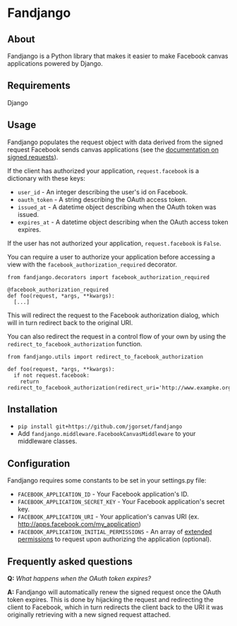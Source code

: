 # Fandjango

## About

Fandjango is a Python library that makes it easier to make Facebook canvas
applications powered by Django.

## Requirements

Django

## Usage

Fandjango populates the request object with data derived from the signed
request Facebook sends canvas applications (see the [documentation on signed requests][1]).

[1]: http://developers.facebook.com/docs/authentication/canvas

If the client has authorized your application, `request.facebook` is a dictionary
with these keys:

* `user_id` - An integer describing the user's id on Facebook.
* `oauth_token` - A string describing the OAuth access token.
* `issued_at` - A datetime object describing when the OAuth token was issued.
* `expires_at` - A datetime object describing when the OAuth access token expires.

If the user has not authorized your application, `request.facebook` is `False`.

You can require a user to authorize your application before accessing a view with the
`facebook_authorization_required` decorator.

    from fandjango.decorators import facebook_authorization_required
    
    @facebook_authorization_required
    def foo(request, *args, **kwargs):
      [...]
      
This will redirect the request to the Facebook authorization dialog, which will in
turn redirect back to the original URI.

You can also redirect the request in a control flow of your own by using the
`redirect_to_facebook_authorization` function.

    from fandjango.utils import redirect_to_facebook_authorization
    
    def foo(request, *args, **kwargs):
      if not request.facebook:
        return redirect_to_facebook_authorization(redirect_uri='http://www.exampke.org/')
        
## Installation

* `pip install git+https://github.com/jgorset/fandjango`
* Add `fandjango.middleware.FacebookCanvasMiddleware` to your middleware classes.

## Configuration

Fandjango requires some constants to be set in your settings.py file:

* `FACEBOOK_APPLICATION_ID` - Your Facebook application's ID.
* `FACEBOOK_APPLICATION_SECRET_KEY` - Your Facebook application's secret key.
* `FACEBOOK_APPLICATION_URI` - Your application's canvas URI (ex. http://apps.facebook.com/my_application)
* `FACEBOOK_APPLICATION_INITIAL_PERMISSIONS` - An array of [extended permissions][2] to request upon authorizing the application (optional).

[2]: http://developers.facebook.com/docs/authentication/permissions

## Frequently asked questions

**Q:** *What happens when the OAuth token expires?*

**A:** Fandjango will automatically renew the signed request once the OAuth token
expires. This is done by hijacking the request and redirecting the client to Facebook, which
in turn redirects the client back to the URI it was originally retrieving with a new signed
request attached.